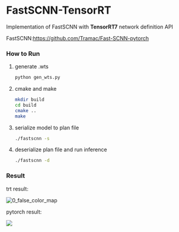 # FastSCNN-TensorRT
Implementation of FastSCNN with **TensorRT7** network definition API

FastSCNN:https://github.com/Tramac/Fast-SCNN-pytorch



### How to Run

1. generate .wts

   ```python
   python gen_wts.py 
   ```

2. cmake and make

   ```bash
   mkdir build
   cd build
   cmake ..
   make
   ```

3. serialize model to plan file

   ```bash
   ./fastscnn -s
   ```

4. deserialize plan file and run inference

   ```bash
   ./fastscnn -d
   ```

### Result

trt result:

![0_false_color_map](/home/wyl/CLionProjects/TensorrtxPractice/FastSCNN-TensorRT/cmake-build-debug/0_false_color_map.png)

pytorch result:

![](/home/wyl/Segmentation/Fast-SCNN-pytorch-master/frankfurt_000001_058914_leftImg8bitfs1.png)

